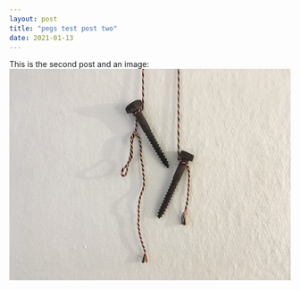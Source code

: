 ```yaml
---
layout: post
title: "pegs test post two"
date: 2021-01-13
---
```


This is the second post and an image:
![pegs image](../assets/images/pegs-pegs-web.jpg)
